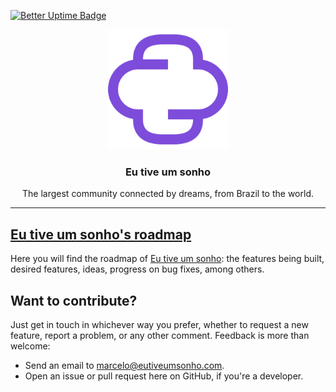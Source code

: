 [![Better Uptime Badge](https://betteruptime.com/status-badges/v1/monitor/hacz.svg)](https://eutiveumsonho.betteruptime.com/?utm_source=status_badge)

<p align="center">
  <img alt="Eu tive um sonho" src="https://raw.githubusercontent.com/eutiveumsonho/.github/main/profile/assets/logo-512x512.png" height="192" width="192" />
  <h3 align="center">Eu tive um sonho</h3>
  <p align="center">The largest community connected by dreams, from Brazil to the world.</p>
</p>

---

## [Eu tive um sonho's roadmap](https://github.com/orgs/eutiveumsonho/projects/1)

Here you will find the roadmap of [Eu tive um sonho](https://github.com/orgs/eutiveumsonho/projects/1): the features being built, desired features, ideas, progress on bug fixes, among others.

## Want to contribute?

Just get in touch in whichever way you prefer, whether to request a new feature, report a problem, or any other comment. Feedback is more than welcome:

- Send an email to marcelo@eutiveumsonho.com.
- Open an issue or pull request here on GitHub, if you're a developer.
